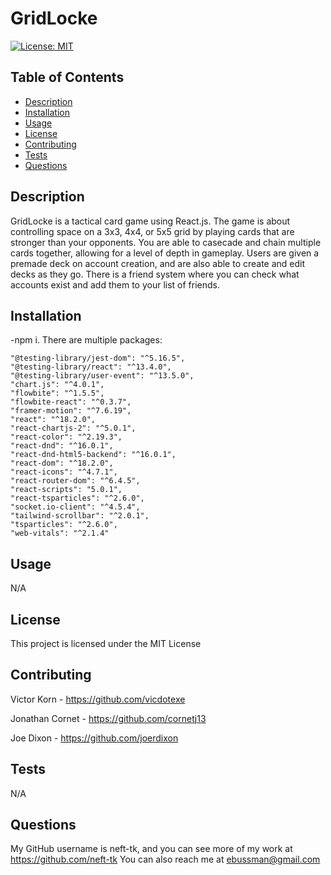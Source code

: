 # GridLocke
[![License: MIT](https://img.shields.io/badge/License-MIT-yellow.svg)](https://opensource.org/licenses/MIT)

## Table of Contents
* [Description](#description)
* [Installation](#installation)
* [Usage](#usage)
* [License](#license)
* [Contributing](#contributing)
* [Tests](#tests)
* [Questions](#questions)


## Description <a name="description"></a>
GridLocke is a tactical card game using React.js. The game is about controlling space on a 3x3, 4x4, or 5x5 grid by playing cards that are stronger than your opponents. You are able to casecade and chain multiple cards together, allowing for  a level of depth in gameplay. Users are given a premade deck on account creation, and are also able to create and edit decks as they go. There is a friend system where you can check what accounts exist and add them to your list of friends.

## Installation <a name="installation"></a>
-npm i. 
There are multiple packages:

    "@testing-library/jest-dom": "^5.16.5",
    "@testing-library/react": "^13.4.0",
    "@testing-library/user-event": "^13.5.0",
    "chart.js": "^4.0.1",
    "flowbite": "^1.5.5",
    "flowbite-react": "^0.3.7",
    "framer-motion": "^7.6.19",
    "react": "^18.2.0",
    "react-chartjs-2": "^5.0.1",
    "react-color": "^2.19.3",
    "react-dnd": "^16.0.1",
    "react-dnd-html5-backend": "^16.0.1",
    "react-dom": "^18.2.0",
    "react-icons": "^4.7.1",
    "react-router-dom": "^6.4.5",
    "react-scripts": "5.0.1",
    "react-tsparticles": "^2.6.0",
    "socket.io-client": "^4.5.4",
    "tailwind-scrollbar": "^2.0.1",
    "tsparticles": "^2.6.0",
    "web-vitals": "^2.1.4"

## Usage <a name="usage"></a>
N/A

## License <a name="license"></a>
This project is licensed under the MIT License

## Contributing <a name="contributing"></a>
Victor Korn - https://github.com/vicdotexe

Jonathan Cornet - https://github.com/cornetj13

Joe Dixon - https://github.com/joerdixon

## Tests <a name="tests"></a>
N/A

## Questions <a name="questions"></a>
My GitHub username is neft-tk, and you can see more of my work at https://github.com/neft-tk 
You can also reach me at ebussman@gmail.com